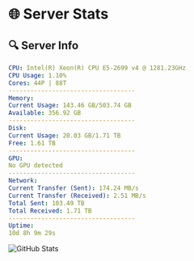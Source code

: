 # 🌐 Server Stats
## 🔍 Server Info
```yaml
CPU: Intel(R) Xeon(R) CPU E5-2699 v4 @ 1281.23GHz
CPU Usage: 1.10%
Cores: 44P | 88T
-----------------------------------
Memory:
Current Usage: 143.46 GB/503.74 GB
Available: 356.92 GB
-----------------------------------
Disk:
Current Usage: 20.03 GB/1.71 TB
Free: 1.61 TB
-----------------------------------
GPU:
No GPU detected
-----------------------------------
Network:
Current Transfer (Sent): 174.24 MB/s
Current Transfer (Received): 2.51 MB/s
Total Sent: 103.49 TB
Total Received: 1.71 TB
-----------------------------------
Uptime:
10d 8h 9m 29s
```
![GitHub Stats](https://img.shields.io/badge/Updated-2025-02-18_06:52:47-blue)
